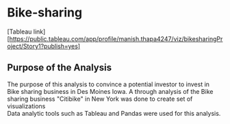 # Bike-sharing
[Tableau link][https://public.tableau.com/app/profile/manish.thapa4247/viz/bikesharingProject/Story1?publish=yes]

## Purpose of the Analysis
The purpose of this analysis to convince a potential investor to invest in Bike sharing business in Des Moines Iowa. A through analysis of the Bike sharing business "Citibike" in New York was done to create  set of visualizations  
Data analytic tools such as Tableau and Pandas were used for this analysis. 


